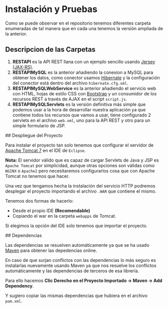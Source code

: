 # Instalación y Pruebas

Como se puede observar en el repositorio tenemos diferentes carpeta enumeradas de tal manera que en cada una tenemos la versión ampliada de la anterior.

## Descripcion de las Carpetas

1. **RESTAPI** es la API REST llana con un ejemplo sencillo usando [Jersey (JAX-RS)](https://jersey.java.net).
2. 	**RESTAPIMySQL** es la anterior añadiendo la conexion a MySQL para obtener los datos, como conector usamos [Hibernate](http://hibernate.org) y la configuración del conector está dentro del archivo `hibernate.cfg.xml`.
3. **RESTAPIMySQLWebService** es la anterior añadiendo el servicio web con HTML, hojas de estilo CSS con [Bootstrap](http://getbootstrap.com) y un consumidor de los recursos REST a través de AJAX en el script `script.js`.
4. **RESTAPIMySQLServlets** es la versión definitiva más simple que podemos usar a la hora de desarrollar nuestra aplicación ya que contiene todos los recursos que vamos a usar, tiene configurado 2 servlets en el archivo `web.xml`, uno para la API REST y otro para un simple formulario de JSP.


## Despliegue del Proyecto

Para instalar el proyecto tan solo tenemos que configurar el servidor de [Apache Tomcat 7](http://apache.rediris.es/tomcat/tomcat-7/v7.0.69/bin/apache-tomcat-7.0.69.zip) en el IDE de `Eclipse`.

**Nota:** El servidor válido que es capaz de cargar Servlets de Java y JSP es `Apache Tomcat` por simplicidad, aunque otras opciones son válidas como `NGINX` o `Apache2` pero necesitaremos configurarlos cosa que con Apache Tomcat no tenemos que hacer.

Una vez que tengamos hecha la instalación del servicio HTTP podremos desplegar el proyecto importando el archivo `.WAR` que contiene el mismo.

Tenemos dos formas de hacerlo:

- Desde el propio IDE **(Recomendable)**
- Copiando el war en la carpeta `webapps` de Tomcat.

Si elegimos la opción del IDE solo tenemos que importar el proyecto.

## Dependencias

Las dependencias se resuelven automáticamente ya que se ha usado [Maven](https://maven.apache.org) para obtener las depedencias online.

En caso de que surjan conflictos con las dependencias lo más seguro es instalarlas nuevamente usando Maven ya que nos resuelve los conflictos automáticamente y las dependencias de terceros de esa librería.

Para ello hacemos **Clic Derecho en el Proyecto Importado -> Maven -> Add Dependency**.

Y sugiero copiar las mismas dependencias que hubiera en el archivo `pom.xml`.

